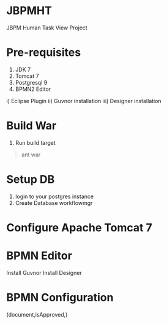 JBPMHT
======

JBPM Human Task View Project

Pre-requisites
==============

1. JDK 7
2. Tomcat 7
3. Postgresql 9
4. BPMN2 Editor

i) Eclipse Plugin
ii) Guvnor installation
iii) Designer installation

Build War
=========
1. Run build target
> ant war

Setup DB
========
1. login to your postgres instance
2. Create Database workflowmgr

Configure Apache Tomcat 7
=========================


BPMN Editor
===========
Install Guvnor
Install Designer

BPMN Configuration
==================
(document,isApproved,)
